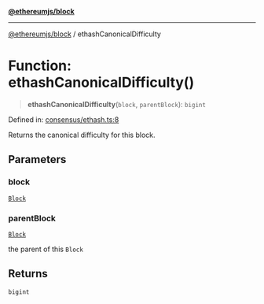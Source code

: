 [**@ethereumjs/block**](../README.md)

***

[@ethereumjs/block](../README.md) / ethashCanonicalDifficulty

# Function: ethashCanonicalDifficulty()

> **ethashCanonicalDifficulty**(`block`, `parentBlock`): `bigint`

Defined in: [consensus/ethash.ts:8](https://github.com/ethereumjs/ethereumjs-monorepo/blob/master/packages/block/src/consensus/ethash.ts#L8)

Returns the canonical difficulty for this block.

## Parameters

### block

[`Block`](../classes/Block.md)

### parentBlock

[`Block`](../classes/Block.md)

the parent of this `Block`

## Returns

`bigint`
